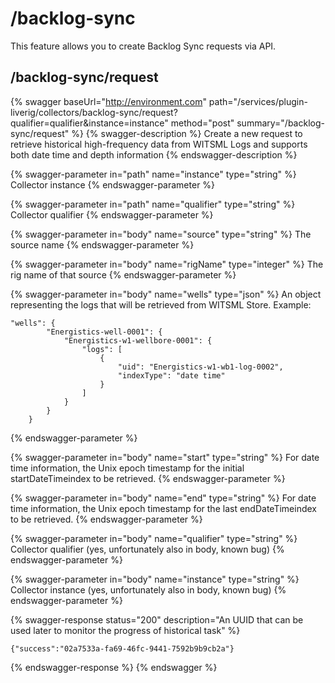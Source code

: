 # /backlog-sync

This feature allows you to create Backlog Sync requests via API.

## /backlog-sync/request

{% swagger baseUrl="http://environment.com" path="/services/plugin-liverig/collectors/backlog-sync/request?qualifier=qualifier&instance=instance" method="post" summary="/backlog-sync/request" %}
{% swagger-description %}
Create a new request to retrieve historical high-frequency data from WITSML Logs and supports both date time and depth information
{% endswagger-description %}

{% swagger-parameter in="path" name="instance" type="string" %}
Collector instance
{% endswagger-parameter %}

{% swagger-parameter in="path" name="qualifier" type="string" %}
Collector qualifier
{% endswagger-parameter %}

{% swagger-parameter in="body" name="source" type="string" %}
The source name
{% endswagger-parameter %}

{% swagger-parameter in="body" name="rigName" type="integer" %}
The rig name of that source
{% endswagger-parameter %}

{% swagger-parameter in="body" name="wells" type="json" %}
An object representing the logs that will be retrieved from WITSML Store. Example:

```
"wells": {
        "Energistics-well-0001": {
            "Energistics-w1-wellbore-0001": {
                "logs": [
                    {
                        "uid": "Energistics-w1-wb1-log-0002",
                        "indexType": "date time"
                    }
                ]
            }
        }
    }
```
{% endswagger-parameter %}

{% swagger-parameter in="body" name="start" type="string" %}
For date time information, the Unix epoch timestamp for the initial startDateTimeindex to be retrieved. 
{% endswagger-parameter %}

{% swagger-parameter in="body" name="end" type="string" %}
For date time information, the Unix epoch timestamp for the last endDateTimeindex to be retrieved. 
{% endswagger-parameter %}

{% swagger-parameter in="body" name="qualifier" type="string" %}
Collector qualifier (yes, unfortunately also in body, known bug)
{% endswagger-parameter %}

{% swagger-parameter in="body" name="instance" type="string" %}
Collector instance (yes, unfortunately also in body, known bug)
{% endswagger-parameter %}

{% swagger-response status="200" description="An UUID that can be used later to monitor the progress of historical task" %}
```
{"success":"02a7533a-fa69-46fc-9441-7592b9b9cb2a"}
```
{% endswagger-response %}
{% endswagger %}


##
